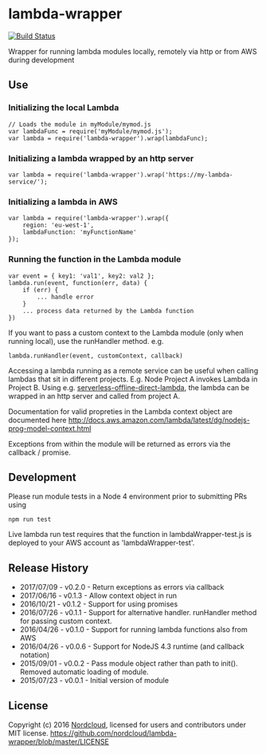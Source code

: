 # lambda-wrapper

[![Build Status](https://travis-ci.org/nordcloud/lambda-wrapper.svg?branch=master)](https://travis-ci.org/nordcloud/lambda-wrapper)

Wrapper for running lambda modules locally, remotely via http or from AWS during development

## Use 

### Initializing the local Lambda

    // Loads the module in myModule/mymod.js
    var lambdaFunc = require('myModule/mymod.js');
    var lambda = require('lambda-wrapper').wrap(lambdaFunc);
    
### Initializing a lambda wrapped by an http server

    var lambda = require('lambda-wrapper').wrap('https://my-lambda-service/');

### Initializing a lambda in AWS
    
    var lambda = require('lambda-wrapper').wrap({
        region: 'eu-west-1',
        lambdaFunction: 'myFunctionName'
    });

### Running the function in the Lambda module

    var event = { key1: 'val1', key2: val2 };
    lambda.run(event, function(err, data) {
        if (err) {
            ... handle error
        }
        ... process data returned by the Lambda function
    })

If you want to pass a custom context to the Lambda module (only when running local), use the runHandler method. e.g.
    
    lambda.runHandler(event, customContext, callback)

Accessing a lambda running as a remote service can be useful when calling lambdas that sit in different projects.
E.g. Node Project A invokes Lambda in Project B. 
Using e.g. [serverless-offline-direct-lambda](https://github.com/dankelleher/serverless-offline-direct-lambda), 
the lambda can be wrapped in an http server and called from project A.

Documentation for valid propreties in the Lambda context object are documented here http://docs.aws.amazon.com/lambda/latest/dg/nodejs-prog-model-context.html

Exceptions from within the module will be returned as errors via the callback / promise.
 
## Development

Please run module tests in a Node 4 environment prior to submitting PRs using 

    npm run test

Live lambda run test requires that the function in lambdaWrapper-test.js is deployed 
to your AWS account as 'lambdaWrapper-test'. 

## Release History

* 2017/07/09 - v0.2.0 - Return exceptions as errors via callback
* 2017/06/16 - v0.1.3 - Allow context object in run
* 2016/10/21 - v0.1.2 - Support for using promises
* 2016/07/26 - v0.1.1 - Support for alternative handler. runHandler method for passing custom context.
* 2016/04/26 - v0.1.0 - Support for running lambda functions also from AWS
* 2016/04/26 - v0.0.6 - Support for NodeJS 4.3 runtime (and callback notation)
* 2015/09/01 - v0.0.2 - Pass module object rather than path to init().
                        Removed automatic loading of module.
* 2015/07/23 - v0.0.1 - Initial version of module

## License

Copyright (c) 2016 [Nordcloud](https://nordcloud.com/), licensed for users and contributors under MIT license.
https://github.com/nordcloud/lambda-wrapper/blob/master/LICENSE
